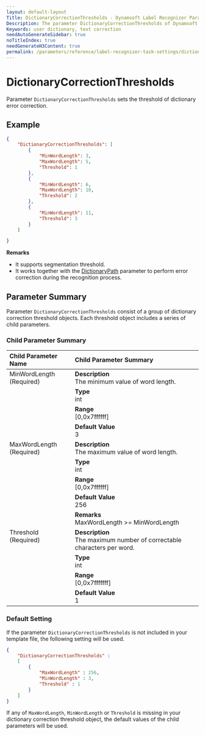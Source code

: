 ```yaml
---
layout: default-layout
Title: DictionaryCorrectionThresholds - Dynamsoft Label Recognizer Parameters
Description: The parameter DictionaryCorrectionThresholds of Dynamsoft Label Recognizer defines the threshold of dictionary error correction.
Keywords: user dictionary, text correction
needAutoGenerateSidebar: true
noTitleIndex: true
needGenerateH3Content: true
permalink: /parameters/reference/label-recognizer-task-settings/dictionary-correction-thresholds.html
---
```


# DictionaryCorrectionThresholds

Parameter `DictionaryCorrectionThresholds` sets the threshold of dictionary error correction.

## Example

```json
{
    "DictionaryCorrectionThresholds": [
        {
            "MinWordLength": 3,
            "MaxWordLength": 5,
            "Threshold": 1
        },
        {
            "MinWordLength": 6,
            "MaxWordLength": 10,
            "Threshold": 2
        },
        {
            "MinWordLength": 11,
            "Threshold": 3
        }
    ]

}
```

**Remarks**

- It supports segmentation threshold.
- It works together with the [DictionaryPath](dictionary-path.md) parameter to perform error correction during the recognition process.

## Parameter Summary

Parameter `DictionaryCorrectionThresholds` consist of a group of dictionary correction threshold objects. Each threshold object includes a series of child parameters.

### Child Parameter Summary

<table style = "text-align:left">
    <thead>
        <tr>
            <th>Child Parameter Name</th>
            <th>Child Parameter Summary</th>
        </tr>
    </thead>
    <tr>
        <td rowspan = "4" style="vertical-align:text-top">MinWordLength<br>(Required)</td>
        <td><b>Description</b><br>
            The minimum value of word length.
        </td>
    </tr>
    <tr>
        <td><b>Type</b><br>
            int
        </td>
    </tr>
    <tr>
        <td><b>Range</b><br>
            [0,0x7ffffff]
        </td>
    </tr>
    <tr>
        <td><b>Default Value</b><br>
            3
        </td>
    </tr>
    <tr>
        <td rowspan = "5" style="vertical-align:text-top">MaxWordLength<br>(Required)</td>
        <td><b>Description</b><br>
            The maximum value of word length.
        </td>
    </tr>
    <tr>
        <td><b>Type</b><br>
            int
        </td>
    </tr>
    <tr>
        <td><b>Range</b><br>
            [0,0x7ffffff]
        </td>
    </tr>
    <tr>
        <td><b>Default Value</b><br>
            256
        </td>
    </tr>
    <tr>
        <td><b>Remarks</b><br>
            MaxWordLength >= MinWordLength<br>
        </td>
    </tr>
    <tr>
        <td rowspan = "5" style="vertical-align:text-top">Threshold<br>(Required)</td>
        <td><b>Description</b><br>
            The maximum number of correctable characters per word.
        </td>
    </tr>
    <tr>
        <td><b>Type</b><br>
            int
        </td>
    </tr>
    <tr>
        <td><b>Range</b><br>
            [0,0x7fffffff]
        </td>
    </tr>
    <tr>
        <td><b>Default Value</b><br>
            1
        </td>
    </tr>
</table>

### Default Setting

If the parameter `DictionaryCorrectionThresholds` is not included in your template file, the following setting will be used.

```json
{
    "DictionaryCorrectionThresholds" : 
    [
        {
            "MaxWordLength" : 256,
            "MinWordLength" : 3,
            "Threshold" : 1
        }
    ]
}
```

If any of `MaxWordLength`, `MinWordLength` or `Threshold` is missing in your dictionary correction threshold object, the default values of the child parameters will be used.
